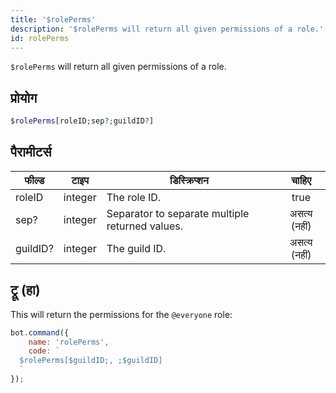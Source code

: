 ```yaml
---
title: '$rolePerms'
description: '$rolePerms will return all given permissions of a role.'
id: rolePerms
---
```


`$rolePerms` will return all given permissions of a role.

## प्रोयोग

```php
$rolePerms[roleID;sep?;guildID?]
```

## पैरामीटर्स

| फील्ड    | टाइप    | डिस्क्रिप्शन                                    |    चाहिए     |
| -------- | ------- | ----------------------------------------------- |:------------:|
| roleID   | integer | The role ID.                                    |     true     |
| sep?     | integer | Separator to separate multiple returned values. | असत्य (नहीं) |
| guildID? | integer | The guild ID.                                   | असत्य (नहीं) |

## ट्रू (हा)

This will return the permissions for the `@everyone` role:

```javascript
bot.command({
    name: 'rolePerms',
    code: `
  $rolePerms[$guildID;, ;$guildID]
  `
});
```

